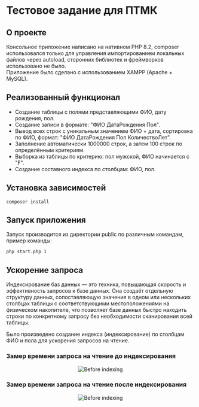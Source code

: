 # Тестовое задание для ПТМК

## О проекте

Консольное приложение написано на нативном PHP 8.2, composer использовался только для управления импортированием локальных файлов через autoload, сторонних библиотек и фреймворков использовано не было.<br>
Приложение было сделано с использованием XAMPP (Apache + MySQL).

## Реализованный функционал

* Создание таблицы с полями представляющими ФИО, дату рождения, пол.
* Создание записи в формате: "ФИО ДатаРождения Пол".
* Вывод всех строк с уникальным значением ФИО + дата, сортировка по ФИО, формат: "ФИО ДатаРождения Пол КоличествоЛет".
* Заполнение автоматически 1000000 строк, а затем 100 строк по определённым критериям.
* Выборка из таблицы по критерию: пол мужской, ФИО начинается с "F".
* Создание составного индекса по столбцам: ФИО, пол.

## Установка зависимостей

```shell
composer install
```

## Запуск приложения

Запуск производится из директории public по различным командам, пример команды:

```shell
php start.php 1
```

## Ускорение запроса

Индексирование баз данных — это техника, повышающая скорость и эффективность запросов к базе данных. Она создаёт отдельную структуру данных, сопоставляющую значения в одном или нескольких столбцах таблицы с соответствующими местоположениями на физическом накопителе, что позволяет базе данных быстро находить строки по конкретному запросу без необходимости сканирования всей таблицы.<br>

Было произведено создание индекса (индексирование) по столбцам ФИО и пола для ускорения запросов на чтение.

### Замер времени запроса на чтение до индексирования

<div align="center">
  <img src="https://github.com/flametong/ptmk-test-assignment-solution/assets/32167273/6d31cc88-22f9-4e5e-b2f3-9e7a281c1d63" alt="Before indexing">
</div>

### Замер времени запроса на чтение после индексирования

<div align="center">
  <img src="https://github.com/flametong/ptmk-test-assignment-solution/assets/32167273/70e07490-8387-431c-905e-ab4472043bad" alt="Before indexing">
</div>
